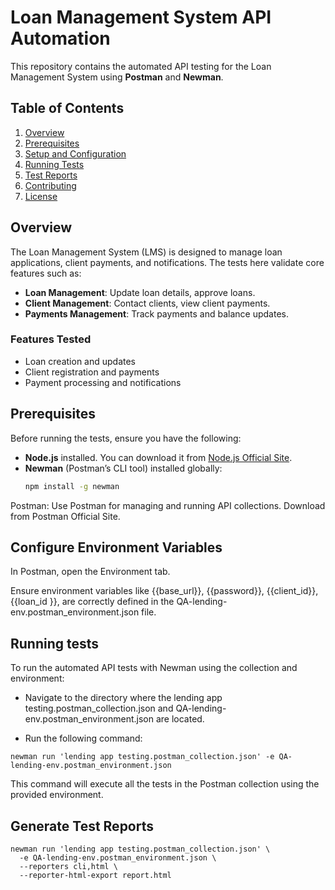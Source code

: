 # Loan Management System API Automation

This repository contains the automated API testing for the Loan Management System using **Postman** and **Newman**.

## Table of Contents
1. [Overview](#overview)
2. [Prerequisites](#prerequisites)
3. [Setup and Configuration](#setup-and-configuration)
4. [Running Tests](#running-tests)
5. [Test Reports](#test-reports)
6. [Contributing](#contributing)
7. [License](#license)

## Overview
The Loan Management System (LMS) is designed to manage loan applications, client payments, and notifications. The tests here validate core features such as:

- **Loan Management**: Update loan details, approve loans.
- **Client Management**: Contact clients, view client payments.
- **Payments Management**: Track payments and balance updates.

### Features Tested
- Loan creation and updates
- Client registration and payments
- Payment processing and notifications

## Prerequisites
Before running the tests, ensure you have the following:

- **Node.js** installed. You can download it from [Node.js Official Site](https://nodejs.org/).
- **Newman** (Postman’s CLI tool) installed globally:
  ```bash
  npm install -g newman

Postman: Use Postman for managing and running API collections. Download from Postman Official Site.

## Configure Environment Variables
In Postman, open the Environment tab.

Ensure environment variables like {{base_url}}, {{password}}, {{client_id}}, {{loan_id }}, are correctly defined in the QA-lending-env.postman_environment.json file.

## Running tests
To run the automated API tests with Newman using the collection and environment:

- Navigate to the directory where the lending app testing.postman_collection.json and QA-lending-env.postman_environment.json are located.

- Run the following command:

```
newman run 'lending app testing.postman_collection.json' -e QA-lending-env.postman_environment.json
```

This command will execute all the tests in the Postman collection using the provided environment.

## Generate Test Reports
```
newman run 'lending app testing.postman_collection.json' \
  -e QA-lending-env.postman_environment.json \
  --reporters cli,html \
  --reporter-html-export report.html
  ```
